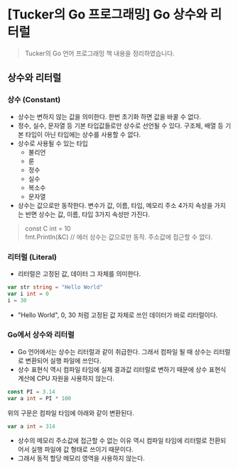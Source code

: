 # [Tucker의 Go 프로그래밍] Go 상수와 리터럴



> Tucker의 Go 언어 프로그래밍 책 내용을 정리하였습니다.

## 상수와 리터럴
### 상수 (Constant)
- 상수는 변하지 않는 값을 의미한다. 한번 초기화 하면 값을 바꿀 수 없다.
- 정수, 실수, 문자열 등 기본 타입값들로만 상수로 선언될 수 있다. 구조체, 배열 등 기본 타입이 아닌 타입에는 상수를 사용할 수 없다.
- 상수로 사용될 수 있는 타입
  * 불리언
  * 룬
  * 정수
  * 실수
  * 복소수
  * 문자열
- 상수는 값으로만 동작한다. 변수가 값, 이름, 타입, 메모리 주소 4가지 속성을 가지는 반면 상수는 값, 이름, 타입 3가지 속성만 가진다.
> const C int = 10\
> fmt.Println(&C) // 에러 상수는 값으로만 동작. 주소값에 접근할 수 없다.

### 리터럴 (Literal)
- 리터럴은 고정된 값, 데이터 그 자체를 의미한다.
```go
var str string = "Hello World"
var i int = 0
i = 30
```
- "Hello World", 0, 30 처럼 고정된 값 자체로 쓰인 데이터가 바로 리터럴이다.

### Go에서 상수와 리터럴
- Go 언어에서는 상수는 리터럴과 같이 취급한다. 그래서 컴파일 될 때 상수는 리터럴로 변환되어 실행 파일에 쓰인다.
- 상수 표현식 역시 컴파일 타임에 실제 결과값 리터럴로 변하기 때문에 상수 표현식 계산에 CPU 자원을 사용하지 않는다.
```go
const PI = 3.14
var a int = PI * 100
```
위의 구문은 컴파일 타임에 아래와 같이 변환된다.
```go
var a int = 314
```
- 상수의 메모리 주소값에 접근할 수 없는 이유 역시 컴파일 타임에 리터럴로 전환되어서 실행 파일에 값 형태로 쓰이기 때문이다.
- 그래서 동적 할당 메모리 영역을 사용하지 않는다.
